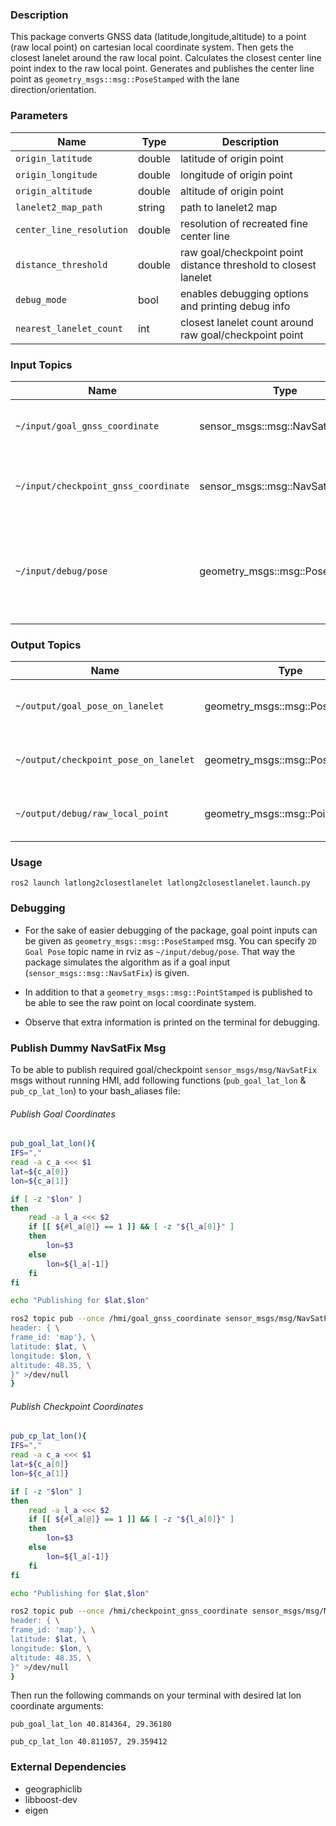 ### Description

This package converts GNSS data (latitude,longitude,altitude) to a point (raw local point) on
cartesian local coordinate system. Then gets the closest lanelet around the raw local point.
Calculates the closest center line point index to the raw local point. Generates and publishes the
center line point as `geometry_msgs::msg::PoseStamped` with the lane direction/orientation.

### Parameters

| Name                      | Type      | Description                                                       |
| --------------------------| ----------| ------------------------------------------------------------------|
| `origin_latitude`         | double    | latitude of origin point                                          |
| `origin_longitude`        | double    | longitude of origin point                                         |
| `origin_altitude`         | double    | altitude of origin point                                          |
| `lanelet2_map_path`       | string    | path to lanelet2 map                                              |
| `center_line_resolution`  | double    | resolution of recreated fine center line                          |
| `distance_threshold`      | double    | raw goal/checkpoint point distance threshold to closest lanelet   |
| `debug_mode`              | bool      | enables debugging options and printing debug info                 |
| `nearest_lanelet_count`   | int       | closest lanelet count around raw goal/checkpoint point            |

### Input Topics

| Name                                  | Type                              | Description                                                       |
| --------------------------------------| ----------------------------------| ------------------------------------------------------------------|
| `~/input/goal_gnss_coordinate`        | sensor_msgs::msg::NavSatFix       | goal point coordinates as lat-lon-alt                             |
| `~/input/checkpoint_gnss_coordinate`  | sensor_msgs::msg::NavSatFix       | checkpoint point coordinates as lat-lon-alt                       |
| `~/input/debug/pose`                  | geometry_msgs::msg::PoseStamped   | (debugging option) stamped pose msg input besides NavSatFix msg   |

### Output Topics

| Name                                  | Type                              | Description                               |
| --------------------------------------| ----------------------------------| ------------------------------------------|
| `~/output/goal_pose_on_lanelet`       | geometry_msgs::msg::PoseStamped   | goal pose on the lanelet centerline       |
| `~/output/checkpoint_pose_on_lanelet` | geometry_msgs::msg::PoseStamped   | checkpoint pose on the lanelet centerline |
| `~/output/debug/raw_local_point`      | geometry_msgs::msg::PointStamped  | raw point on local coordinate frame       |

### Usage

`ros2 launch latlong2closestlanelet latlong2closestlanelet.launch.py`

### Debugging

* For the sake of easier debugging of the package, goal point inputs can be given
  as `geometry_msgs::msg::PoseStamped` msg. You can specify `2D Goal Pose` topic name in rviz
  as `~/input/debug/pose`. That way the package simulates the algorithm as if a goal
  input (`sensor_msgs::msg::NavSatFix`) is given.

* In addition to that a `geometry_msgs::msg::PointStamped` is published to be able to see the raw
  point on local coordinate system.

* Observe that extra information is printed on the terminal for debugging.

### Publish Dummy NavSatFix Msg

To be able to publish required goal/checkpoint `sensor_msgs/msg/NavSatFix` msgs without running HMI,
add following functions (`pub_goal_lat_lon` & `pub_cp_lat_lon`) to your bash_aliases file:

###### Publish Goal Coordinates

```bash
pub_goal_lat_lon(){
IFS=","
read -a c_a <<< $1
lat=${c_a[0]}
lon=${c_a[1]}

if [ -z "$lon" ]
then
	read -a l_a <<< $2
	if [[ ${#l_a[@]} == 1 ]] && [ -z "${l_a[0]}" ]
	then
		lon=$3
	else
		lon=${l_a[-1]}
	fi
fi

echo "Publishing for $lat,$lon"

ros2 topic pub --once /hmi/goal_gnss_coordinate sensor_msgs/msg/NavSatFix "{ \
header: { \
frame_id: 'map'}, \
latitude: $lat, \
longitude: $lon, \
altitude: 48.35, \
}" >/dev/null
}
```

###### Publish Checkpoint Coordinates

```bash
pub_cp_lat_lon(){
IFS=","
read -a c_a <<< $1
lat=${c_a[0]}
lon=${c_a[1]}

if [ -z "$lon" ]
then
	read -a l_a <<< $2
	if [[ ${#l_a[@]} == 1 ]] && [ -z "${l_a[0]}" ]
	then
		lon=$3
	else
		lon=${l_a[-1]}
	fi
fi

echo "Publishing for $lat,$lon"

ros2 topic pub --once /hmi/checkpoint_gnss_coordinate sensor_msgs/msg/NavSatFix "{ \
header: { \
frame_id: 'map'}, \
latitude: $lat, \
longitude: $lon, \
altitude: 48.35, \
}" >/dev/null
}
```

Then run the following commands on your terminal with desired lat lon coordinate arguments:

`pub_goal_lat_lon 40.814364, 29.36180
`

`pub_cp_lat_lon 40.811057, 29.359412
`

### External Dependencies

* geographiclib
* libboost-dev
* eigen